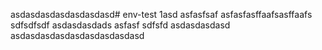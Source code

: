 asdasdasdasdasdasdasd# env-test 1asd
asfasfsaf
asfasfasffaafsasffaafs
sdfsdfsdf
asdasdasdads
asfasf
sdfsfd
asdasdasdasd
asdasdasdasdasdasdasdasdasd
